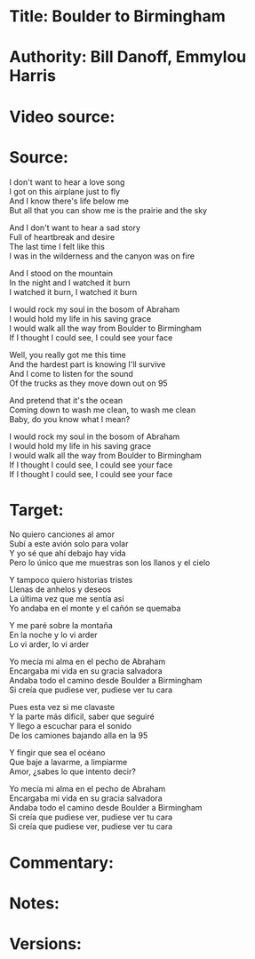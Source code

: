 # Title: Boulder to Birmingham

# Authority: Bill Danoff, Emmylou Harris

# Video source: 

# Source:

I don't want to hear a love song  
I got on this airplane just to fly  
And I know there's life below me  
But all that you can show me is the prairie and the sky  

And I don't want to hear a sad story  
Full of heartbreak and desire  
The last time I felt like this  
I was in the wilderness and the canyon was on fire  

And I stood on the mountain  
In the night and I watched it burn  
I watched it burn, I watched it burn  

I would rock my soul in the bosom of Abraham  
I would hold my life in his saving grace  
I would walk all the way from Boulder to Birmingham  
If I thought I could see, I could see your face  

Well, you really got me this time  
And the hardest part is knowing I'll survive  
And I come to listen for the sound  
Of the trucks as they move down out on 95  

And pretend that it's the ocean  
Coming down to wash me clean, to wash me clean  
Baby, do you know what I mean?  

I would rock my soul in the bosom of Abraham  
I would hold my life in his saving grace  
I would walk all the way from Boulder to Birmingham  
If I thought I could see, I could see your face  
If I thought I could see, I could see your face  

# Target:  

No quiero canciones al amor  
Subí a este avión solo para volar  
Y yo sé que ahí debajo hay vida  
Pero lo único que me muestras son los llanos y el cielo  

Y tampoco quiero historias tristes  
Llenas de anhelos y deseos  
La última vez que me sentía así  
Yo andaba en el monte y el cañón se quemaba  

Y me paré sobre la montaña  
En la noche y lo vi arder  
Lo vi arder, lo vi arder  

Yo mecía mi alma en el pecho de Abraham  
Encargaba mi vida en su gracia salvadora  
Andaba todo el camino desde Boulder a Birmingham  
Si creía que pudiese ver, pudiese ver tu cara  

Pues esta vez si me clavaste  
Y la parte más dificil, saber que seguiré  
Y llego a escuchar para el sonido  
De los camiones bajando alla en la 95  

Y fingir que sea el océano  
Que baje a lavarme, a limpiarme  
Amor, ¿sabes lo que intento decir?  

Yo mecía mi alma en el pecho de Abraham  
Encargaba mi vida en su gracia salvadora  
Andaba todo el camino desde Boulder a Birmingham  
Si creía que pudiese ver, pudiese ver tu cara  
Si creía que pudiese ver, pudiese ver tu cara  


# Commentary:  

# Notes:  

# Versions:  